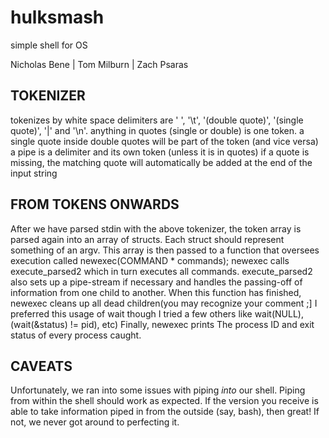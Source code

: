 # hulksmash
simple shell for OS

Nicholas Bene | Tom Milburn | Zach Psaras

TOKENIZER
---------

tokenizes by white space
delimiters are ' ', '\t', '(double quote)', '(single quote)', '|' and '\n'.
anything in quotes (single or double) is one token.
a single quote inside double quotes will be part of the token (and vice versa)
a pipe is a delimiter and its own token (unless it is in quotes)
if a quote is missing, the matching quote will automatically be added at the end of the input string

FROM TOKENS ONWARDS
-------------------

After we have parsed stdin with the above tokenizer,
the token array is parsed again into an array of structs.
Each struct should represent something of an argv.
This array is then passed to a function that oversees execution
called newexec(COMMAND * commands);
newexec calls execute_parsed2 which in turn executes all commands.
execute_parsed2 also sets up a pipe-stream if necessary and handles
the passing-off of information from one child to another. When this
function has finished, newexec cleans up all dead children(you may
recognize your comment ;] I preferred this usage of wait though I tried
a few others like wait(NULL), (wait(&status) != pid), etc)
Finally, newexec prints The process ID and exit status of every
process caught.

CAVEATS
-------

Unfortunately, we ran into some issues with piping _into_ our shell.
Piping from within the shell should work as expected. If the version you
receive is able to take information piped in from the outside (say, bash),
then great! If not, we never got around to perfecting it.
